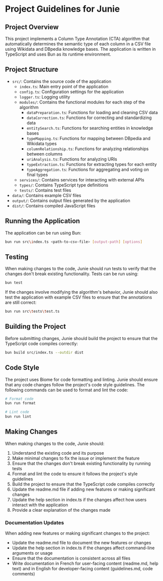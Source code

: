 # Project Guidelines for Junie

## Project Overview
This project implements a Column Type Annotation (CTA) algorithm that automatically determines the semantic type of each column in a CSV file using Wikidata and DBpedia knowledge bases. The application is written in TypeScript and uses Bun as its runtime environment.

## Project Structure
- `src/`: Contains the source code of the application
  - `index.ts`: Main entry point of the application
  - `config.ts`: Configuration settings for the application
  - `logger.ts`: Logging utility
  - `modules/`: Contains the functional modules for each step of the algorithm
    - `dataPreparation.ts`: Functions for loading and cleaning CSV data
    - `dataCorrection.ts`: Functions for correcting and standardizing data
    - `entitySearch.ts`: Functions for searching entities in knowledge bases
    - `typeMapping.ts`: Functions for mapping between DBpedia and Wikidata types
    - `columnRelationship.ts`: Functions for analyzing relationships between columns
    - `uriAnalysis.ts`: Functions for analyzing URIs
    - `typeExtraction.ts`: Functions for extracting types for each entity
    - `typeAggregation.ts`: Functions for aggregating and voting on final types
  - `services/`: Contains services for interacting with external APIs
  - `types/`: Contains TypeScript type definitions
  - `tests/`: Contains test files
- `data/`: Contains example CSV files
- `output/`: Contains output files generated by the application
- `dist/`: Contains compiled JavaScript files

## Running the Application
The application can be run using Bun:
```bash
bun run src\index.ts <path-to-csv-file> [output-path] [options]
```

## Testing
When making changes to the code, Junie should run tests to verify that the changes don't break existing functionality. Tests can be run using:
```bash
bun test
```

If the changes involve modifying the algorithm's behavior, Junie should also test the application with example CSV files to ensure that the annotations are still correct:
```bash
bun run src\tests\test.ts
```

## Building the Project
Before submitting changes, Junie should build the project to ensure that the TypeScript code compiles correctly:
```bash
bun build src/index.ts --outdir dist
```

## Code Style
The project uses Biome for code formatting and linting. Junie should ensure that any code changes follow the project's code style guidelines. The following commands can be used to format and lint the code:
```bash
# Format code
bun run format

# Lint code
bun run lint
```

## Making Changes
When making changes to the code, Junie should:
1. Understand the existing code and its purpose
2. Make minimal changes to fix the issue or implement the feature
3. Ensure that the changes don't break existing functionality by running tests
4. Format and lint the code to ensure it follows the project's style guidelines
5. Build the project to ensure that the TypeScript code compiles correctly
6. Update the readme.md file if adding new features or making significant changes
7. Update the help section in index.ts if the changes affect how users interact with the application
8. Provide a clear explanation of the changes made

### Documentation Updates
When adding new features or making significant changes to the project:
- Update the readme.md file to document the new features or changes
- Update the help section in index.ts if the changes affect command-line arguments or usage
- Ensure that the documentation is consistent across all files
- Write documentation in French for user-facing content (readme.md, help text) and in English for developer-facing content (guidelines.md, code comments)
